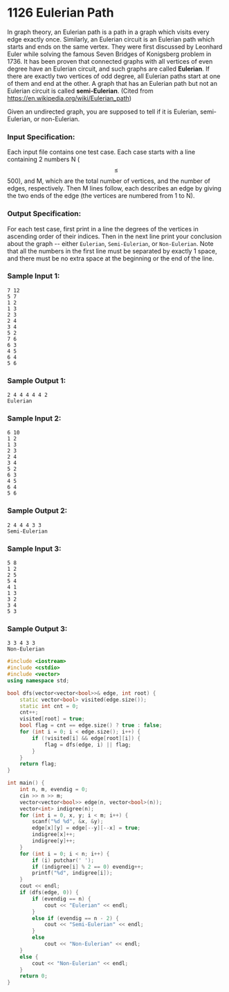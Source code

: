# 1126 Eulerian Path
In graph theory, an Eulerian path is a path in a graph which visits every edge exactly once. Similarly, an Eulerian circuit is an Eulerian path which starts and ends on the same vertex. They were first discussed by Leonhard Euler while solving the famous Seven Bridges of Konigsberg problem in 1736. It has been proven that connected graphs with all vertices of even degree have an Eulerian circuit, and such graphs are called **Eulerian**. If there are exactly two vertices of odd degree, all Eulerian paths start at one of them and end at the other. A graph that has an Eulerian path but not an Eulerian circuit is called **semi-Eulerian**. (Cited from https://en.wikipedia.org/wiki/Eulerian_path)

Given an undirected graph, you are supposed to tell if it is Eulerian, semi-Eulerian, or non-Eulerian.

### Input Specification:

Each input file contains one test case. Each case starts with a line containing 2 numbers N ($$\le$$ 500), and M, which are the total number of vertices, and the number of edges, respectively. Then M lines follow, each describes an edge by giving the two ends of the edge (the vertices are numbered from 1 to N).

### Output Specification:

For each test case, first print in a line the degrees of the vertices in ascending order of their indices. Then in the next line print your conclusion about the graph -- either `Eulerian`, `Semi-Eulerian`, or `Non-Eulerian`. Note that all the numbers in the first line must be separated by exactly 1 space, and there must be no extra space at the beginning or the end of the line.

### Sample Input 1:
```in
7 12
5 7
1 2
1 3
2 3
2 4
3 4
5 2
7 6
6 3
4 5
6 4
5 6
```

### Sample Output 1:
```out
2 4 4 4 4 4 2
Eulerian
```

### Sample Input 2:
```in
6 10
1 2
1 3
2 3
2 4
3 4
5 2
6 3
4 5
6 4
5 6
```

### Sample Output 2:
```out
2 4 4 4 3 3
Semi-Eulerian
```

### Sample Input 3:
```in
5 8
1 2
2 5
5 4
4 1
1 3
3 2
3 4
5 3
```

### Sample Output 3:
```out
3 3 4 3 3
Non-Eulerian
```

```cpp
#include <iostream>
#include <cstdio>
#include <vector>
using namespace std;

bool dfs(vector<vector<bool>>& edge, int root) {
	static vector<bool> visited(edge.size());
	static int cnt = 0;
	cnt++;
	visited[root] = true;
	bool flag = cnt == edge.size() ? true : false;
	for (int i = 0; i < edge.size(); i++) {
		if (!visited[i] && edge[root][i]) {
			flag = dfs(edge, i) || flag;
		}
	}
	return flag;
}

int main() {
	int n, m, evendig = 0;
	cin >> n >> m;
	vector<vector<bool>> edge(n, vector<bool>(n));
	vector<int> indigree(n);
	for (int i = 0, x, y; i < m; i++) {
		scanf("%d %d", &x, &y);
		edge[x][y] = edge[--y][--x] = true;
		indigree[x]++;
		indigree[y]++;
	}
	for (int i = 0; i < n; i++) {
		if (i) putchar(' ');
		if (indigree[i] % 2 == 0) evendig++;
		printf("%d", indigree[i]);
	}
	cout << endl;
	if (dfs(edge, 0)) {
		if (evendig == n) {
			cout << "Eulerian" << endl;
		}
		else if (evendig == n - 2) {
			cout << "Semi-Eulerian" << endl;
		}
		else
			cout << "Non-Eulerian" << endl;
	}
	else {
		cout << "Non-Eulerian" << endl;
	}
	return 0;
}
```